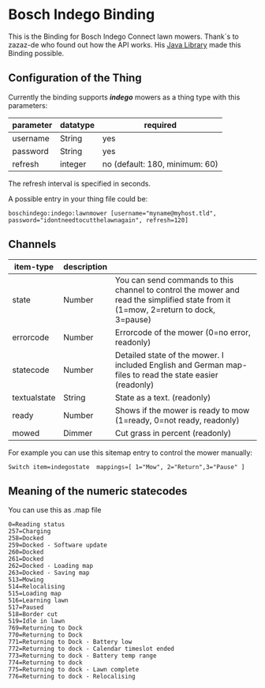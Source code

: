 # Bosch Indego Binding

This is the Binding for Bosch Indego Connect lawn mowers.
Thank´s to zazaz-de who found out how the API works. His [Java Library](https://github.com/zazaz-de/iot-device-bosch-indego-controller) made this Binding possible.

## Configuration of the Thing

Currently the binding supports  ***indego***  mowers as a thing type with this parameters:

| parameter | datatype | required                       |
|-----------|----------|--------------------------------|
| username  | String   | yes                            |
| password  | String   | yes                            |
| refresh   | integer  | no (default: 180, minimum: 60) |

The refresh interval is specified in seconds.

A possible entry in your thing file could be:

```
boschindego:indego:lawnmower [username="myname@myhost.tld", password="idontneedtocutthelawnagain", refresh=120]
```


## Channels

| item-type    | description |                                                                                                                                     |
|--------------|-------------|-------------------------------------------------------------------------------------------------------------------------------------|
| state        | Number      | You can send commands to this channel to control the mower and read the simplified state from it (1=mow, 2=return to dock, 3=pause) |
| errorcode    | Number      | Errorcode of the mower (0=no error, readonly)                                                                                       |
| statecode    | Number      | Detailed state of the mower. I included English and German map-files to read the state easier (readonly)                            |
| textualstate | String      | State as a text. (readonly)                                                                                                         |
| ready        | Number      | Shows if the mower is ready to mow (1=ready, 0=not ready, readonly)                                                                 |
| mowed        | Dimmer      | Cut grass in percent (readonly)                                                                                                     |

For example you can use this sitemap entry to control the mower manually:

```
Switch item=indegostate  mappings=[ 1="Mow", 2="Return",3="Pause" ]
```

## Meaning of the numeric statecodes

You can use this as .map file

```
0=Reading status
257=Charging
258=Docked
259=Docked - Software update
260=Docked
261=Docked
262=Docked - Loading map
263=Docked - Saving map
513=Mowing
514=Relocalising
515=Loading map
516=Learning lawn
517=Paused
518=Border cut
519=Idle in lawn
769=Returning to Dock
770=Returning to Dock
771=Returning to Dock - Battery low
772=Returning to dock - Calendar timeslot ended
773=Returning to dock - Battery temp range
774=Returning to dock
775=Returning to dock - Lawn complete
776=Returning to dock - Relocalising
```
